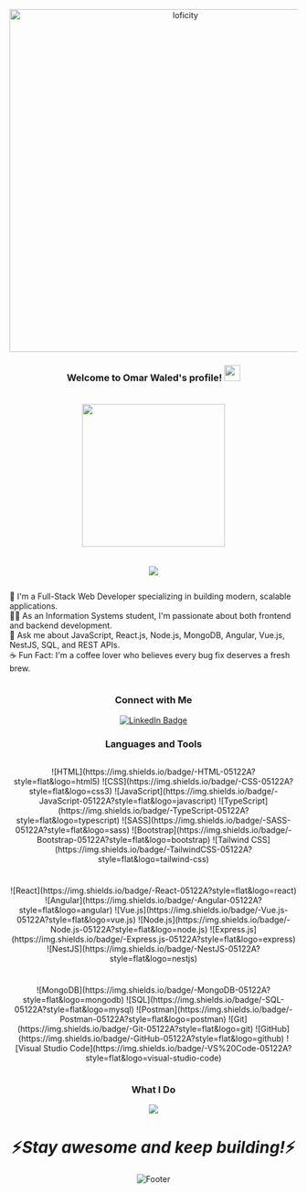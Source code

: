 <p align="center">
  <img alt="loficity" width="600px" src="https://github.com/HyunCafe/HyunCafe/raw/main/assests/loficity.gif">
</p>

<!-- -------------------------------------------- -->

<h3 align="center">
  Welcome to Omar Waled's profile!
  <img src="https://media.giphy.com/media/hvRJCLFzcasrR4ia7z/giphy.gif" width="28">
</h3>

<!-- -------------------------------------------- -->

<div style="display: flex; flex-direction: column; align-items: center;">
  <img width="250" src="https://c.tenor.com/_DOBjnGspYAAAAAM/code-coding.gif" style="margin: 20px 0;">
</div>

<!-- -------------------------------------------- -->

<p align="center">
  <a href="https://github.com/DenverCoder1/readme-typing-svg">
    <img src="https://readme-typing-svg.herokuapp.com/?lines=Full-Stack%20Web%20Developer;Good%20at%20MERN%20%7C%20MEAN%20Stack;Crafting%20Modern%20Web%20Apps;Passionate%20about%20Learning%20and%20Building!&font=Fira%20Code&center=true&width=550&height=45&color=f75c7e&vCenter=true&size=22">
  </a>
</p>

<!-- -------------------------------------------- -->

<div align="center">
  <ul style="list-style: none; padding: 0; text-align: left; display: inline-block;">
    <li>🏢 I'm a Full-Stack Web Developer specializing in building modern, scalable applications.</li>
    <li>👨‍💻 As an Information Systems student, I'm passionate about both frontend and backend development.</li>
    <li>💬 Ask me about JavaScript, React.js, Node.js, MongoDB, Angular, Vue.js, NestJS, SQL, and REST APIs.</li>
    <li>☕ Fun Fact: I'm a coffee lover who believes every bug fix deserves a fresh brew.</li>
  </ul>
</div>

<!-- -------------------------------------------- -->

### <p align="center">Connect with Me</p>

<div align="center" style="display: flex; flex-direction: column; align-items: center;">
  <a href="https://www.linkedin.com/in/omar-waled/" target="_blank">
    <img src="https://img.shields.io/badge/LinkedIn-blue?style=for-the-badge&logo=linkedin&logoColor=white" alt="LinkedIn Badge"/>
  </a>
</div>

<!-- -------------------------------------------- -->

### <p align="center">Languages and Tools</p>

<div align="center" style="display: flex; flex-direction: column; align-items: center; gap: 10px;">
  <p>
    ![HTML](https://img.shields.io/badge/-HTML-05122A?style=flat&logo=html5)
    ![CSS](https://img.shields.io/badge/-CSS-05122A?style=flat&logo=css3)
    ![JavaScript](https://img.shields.io/badge/-JavaScript-05122A?style=flat&logo=javascript)
    ![TypeScript](https://img.shields.io/badge/-TypeScript-05122A?style=flat&logo=typescript)
    ![SASS](https://img.shields.io/badge/-SASS-05122A?style=flat&logo=sass)
    ![Bootstrap](https://img.shields.io/badge/-Bootstrap-05122A?style=flat&logo=bootstrap)
    ![Tailwind CSS](https://img.shields.io/badge/-TailwindCSS-05122A?style=flat&logo=tailwind-css)
  </p>
  <p>
    ![React](https://img.shields.io/badge/-React-05122A?style=flat&logo=react)
    ![Angular](https://img.shields.io/badge/-Angular-05122A?style=flat&logo=angular)
    ![Vue.js](https://img.shields.io/badge/-Vue.js-05122A?style=flat&logo=vue.js)
    ![Node.js](https://img.shields.io/badge/-Node.js-05122A?style=flat&logo=node.js)
    ![Express.js](https://img.shields.io/badge/-Express.js-05122A?style=flat&logo=express)
    ![NestJS](https://img.shields.io/badge/-NestJS-05122A?style=flat&logo=nestjs)
  </p>
  <p>
    ![MongoDB](https://img.shields.io/badge/-MongoDB-05122A?style=flat&logo=mongodb)
    ![SQL](https://img.shields.io/badge/-SQL-05122A?style=flat&logo=mysql)
    ![Postman](https://img.shields.io/badge/-Postman-05122A?style=flat&logo=postman)
    ![Git](https://img.shields.io/badge/-Git-05122A?style=flat&logo=git)
    ![GitHub](https://img.shields.io/badge/-GitHub-05122A?style=flat&logo=github)
    ![Visual Studio Code](https://img.shields.io/badge/-VS%20Code-05122A?style=flat&logo=visual-studio-code)
  </p>
</div>

<!-- -------------------------------------------- -->

### <p align="center">What I Do</p>

<p align="center">
   <img src="https://media.giphy.com/media/f9XgHHnPnDjOF1hWpl/giphy.gif" />
</p>

<!-- -------------------------------------------- -->

<h1 align='center'>⚡️<i>Stay awesome and keep building!</i>⚡️</h1>

<p align="center">
    <img src="https://raw.githubusercontent.com/mayhemantt/mayhemantt/Update/svg/Bottom.svg" alt="Footer" />
</p>
